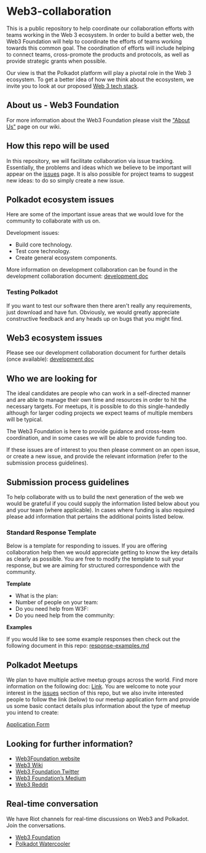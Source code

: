 # Web3-collaboration
This is a public repository to help coordinate our collaboration efforts with teams working in the Web 3 ecosystem. In order to build a better web, the Web3 Foundation will help to coordinate the efforts of teams working towards this common goal. The coordination of efforts will include helping to connect teams, cross-promote the products and protocols, as well as provide strategic grants when possible.

Our view is that the Polkadot platform will play a pivotal role in the Web 3 ecosystem. To get a better idea of how we think about the ecosystem, we invite you to look at our proposed [Web 3 tech stack](https://github.com/w3f/Web3-wiki/wiki/Tech-Stack).

## About us - Web3 Foundation
For more information about the Web3 Foundation please visit the ["About Us"](https://github.com/w3f/Web3-wiki/wiki/Web3-Mission-and-Background/_edit) page on our wiki. 

## How this repo will be used
In this repository, we will facilitate collaboration via issue tracking. Essentially, the problems and ideas which we believe to be important will appear on the [issues](https://github.com/w3f/Web3-collaboration/issues) page. It is also possible for project teams to suggest new ideas: to do so simply create a new issue.


## Polkadot ecosystem issues
Here are some of the important issue areas that we would love for the community to collaborate with us on.

Development issues:
* Build core technology.
* Test core technology.
* Create general ecosystem components.

More information on development collaboration can be found in the development collaboration document: [development doc](https://github.com/w3f/Web3-collaboration/blob/master/development.md)

### Testing Polkadot
If you want to test our software then there aren't really any requirements, just download and have fun. Obviously, we would greatly appreciate constructive feedback and any heads up on bugs that you might find.


## Web3 ecosystem issues
Please see our development collaboration document for further details (once available):  [development doc](https://github.com/w3f/Web3-collaboration/blob/master/development.md)


## Who we are looking for
The ideal candidates are people who can work in a self-directed manner and are able to manage their own time and resources in order to hit the necessary targets. For meetups, it is possible to do this single-handedly although for larger coding projects we expect teams of multiple members will be typical.

The Web3 Foundation is here to provide guidance and cross-team coordination, and in some cases we will be able to provide funding too.

If these issues are of interest to you then please comment on an open issue, or create a new issue, and provide the relevant information (refer to the submission process guidelines).

## Submission process guidelines
To help collaborate with us to build the next generation of the web we would be grateful if you could supply the information listed below about you and your team (where applicable). In cases where funding is also required please add information that pertains the additional points listed below.

### Standard Response Template
Below is a template for responding to issues. If you are offering collaboration help then we would appreciate getting to know the key details as clearly as possible. You are free to modify the template to suit your response, but we are aiming for structured correspondence with the community.

**Template**

* What is the plan:
* Number of people on your team:
* Do you need help from W3F:
* Do you need help from the community:

**Examples**

If you would like to see some example responses then check out the following document in this repo: [response-examples.md](https://github.com/w3f/Web3-collaboration/blob/master/response-examples.md)


## Polkadot Meetups
We plan to have multiple active meetup groups across the world. Find more information on the following doc: [Link](https://github.com/w3f/Web3-collaboration/blob/master/meetups.md). You are welcome to note your interest in the [issues](https://github.com/w3f/Web3-collaboration/issues) section of this repo, but we also invite interested people to follow the link (below) to our meetup application form and provide us some basic contact details plus information about the type of meetup you intend to create:

[Application Form](https://docs.google.com/forms/d/e/1FAIpQLSe-hbgzMHkwYLCy9-0NLmnpIJdD-nwq_vqNwba9JiiKFmZmZg/viewform)


## Looking for further information?

* [Web3Foundation website](https://web3.foundation/)
* [Web3 Wiki](https://github.com/w3f/Web3-wiki/wiki)
* [Web3 Foundation Twitter](https://twitter.com/web3foundation)
* [Web3 Foundation’s Medium](https://medium.com/web3foundation)
* [Web3 Reddit](https://www.reddit.com/r/web3/)

## Real-time conversation
We have Riot channels for real-time discussions on Web3 and Polkadot. Join the conversations.
* [Web3 Foundation](https://riot.im/app/#/room/#web3foundation:matrix.org)
* [Polkadot Watercooler](https://riot.im/app/#/room/#polkadot-watercooler:matrix.org)

